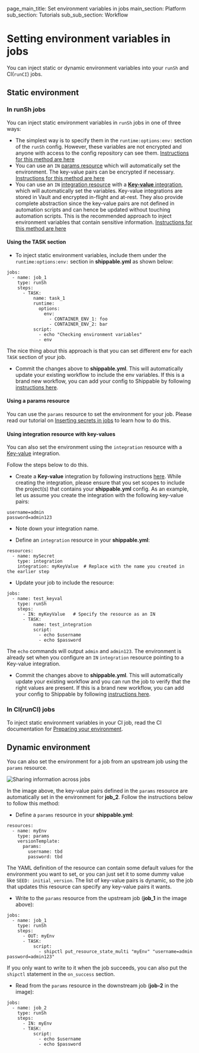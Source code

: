 page_main_title: Set environment variables in jobs
main_section: Platform
sub_section: Tutorials
sub_sub_section: Workflow

# Setting environment variables in jobs

You can inject static or dynamic environment variables into your `runSh` and CI(`runCI`) jobs.

## Static environment

### In runSh jobs

You can inject static environment variables in `runSh` jobs in one of three ways:

* The simplest way is to specify them in the `runtime:options:env:` section of the `runSh` config. However, these variables are not encrypted and anyone with access to the config repository can see them. [Instructions for this method are here](#task-sec)
* You can use an `IN` [params resource](/platform/workflow/resource/params) which will automatically set the environment. The key-value pairs can be encrypted if necessary. [Instructions for this method are here](#params-res)
* You can use an `IN` [integration resource](/platform/workflow/resource/integration) with a [**Key-value** integration](/platform/integration/key-value), which will automatically set the variables. Key-value integrations are stored in Vault and encrypted in-flight and at-rest. They also provide complete abstraction since the key-value pairs are not defined in automation scripts and can hence be updated without touching automation scripts. This is the recommended approach to inject environment variables that contain sensitive information. [Instructions for this method are here](#integration-res)

<a name="task-sec"></a>
#### Using the TASK section

* To inject static environment variables, include them under the `runtime:options:env:` section in **shippable.yml** as shown below:

```
jobs:
  - name: job_1
    type: runSh
    steps:
      - TASK:
          name: task_1
          runtime:
            options:
              env:
                - CONTAINER_ENV_1: foo
                - CONTAINER_ENV_2: bar
          script:
            - echo "Checking environment variables"
            - env
```

The nice thing about this approach is that you can set different env for each `TASK` section of your job.

* Commit the changes above to **shippable.yml**. This will automatically update your existing workflow to include the env variables. If this is a brand new workflow, you can add your config to Shippable by following [instructions here](/platform/tutorial/workflow/add-assembly-line).

<a name="params-res"></a>
#### Using a params resource

You can use the `params` resource to set the environment for your job. Please read our tutorial on [Inserting secrets in jobs](/platform/tutorial/workflow/insert-secrets-in-job/#using-params-resource) to learn how to do this.

<a name="integration-res"></a>
#### Using integration resource with key-values

You can also set the environment using the `integration` resource with a [Key-value](/platform/integration/key-value) integration.

Follow the steps below to do this.

* Create a **Key-value** integration by following instructions  [here](/platform/tutorial/integration/subscription-integrations/#create-sub-integration). While creating the integration, please ensure that you set scopes to include the project(s) that contains your **shippable.yml** config.
As an example, let us assume you create the integration with the following key-value pairs:

```
username=admin
password=admin123
```

* Note down your integration name.

* Define an `integration` resource in your **shippable.yml**:

```
resources:
  - name: mySecret
    type: integration
    integration: myKeyValue  # Replace with the name you created in the earlier step

```

* Update your job to include the resource:

```
jobs:
  - name: test_keyval
    type: runSh
    steps:
      - IN: myKeyValue   # Specify the resource as an IN
      - TASK:
          name: test_integration   
          script:
            - echo $username
            - echo $password
```

The `echo` commands will output `admin` and `admin123`. The environment is already set when you configure an `IN` `integration` resource pointing to a Key-value integration.

* Commit the changes above to **shippable.yml**. This will automatically update your existing workflow and you can run the job to verify that the right values are present. If this is a brand new workflow, you can add your config to Shippable by following [instructions here](/platform/tutorial/workflow/add-assembly-line).

### In CI(runCI) jobs

To inject static environment variables in your CI job, read the CI documentation for [Preparing your environment](/ci/env-vars/#user-defined-variables).

## Dynamic environment

You can also set the environment for a job from an upstream job using the `params` resource.

<img src="/images/platform/tutorial/workflow/set-env-vars-in-jobs-fig1.png" alt="Sharing information across jobs">

In the image above, the key-value pairs defined in the `params` resource are automatically set in the environment for **job_2**. Follow the instructions below to follow this method:

* Define a `params` resource in your **shippable.yml**:

```
resources:
  - name: myEnv
    type: params
    versionTemplate:
      params:
        username: tbd
        password: tbd
```
The YAML definition of the resource can contain some default values for the environment you want to set, or you can just set it to some dummy value like `SEED: initial_version`. The list of key-value pairs is dynamic, so the job that updates this resource can specify any key-value pairs it wants.

* Write to the `params` resource from the upstream job (**job_1** in the image above):

```
jobs:
  - name: job_1
    type: runSh
    steps:
      - OUT: myEnv
      - TASK:
          script:
            - shipctl put_resource_state_multi "myEnv" "username=admin password=admin123"
```

If you only want to write to it when the job succeeds, you can also put the `shipctl` statement in the `on_success` section.

* Read from the `params` resource in the downstream job (**job-2** in the image):

```
jobs:
  - name: job_2
    type: runSh
    steps:
      - IN: myEnv
      - TASK:
          script:
            - echo $username
            - echo $password
```

